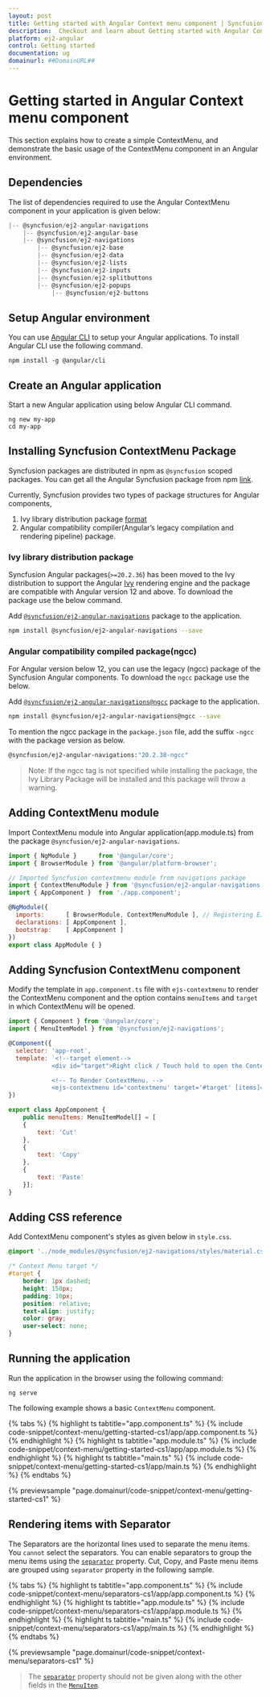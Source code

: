 ```yaml
---
layout: post
title: Getting started with Angular Context menu component | Syncfusion
description:  Checkout and learn about Getting started with Angular Context menu component of Syncfusion Essential JS 2 and more details.
platform: ej2-angular
control: Getting started 
documentation: ug
domainurl: ##DomainURL##
---
```


# Getting started in Angular Context menu component

This section explains how to create a simple ContextMenu, and demonstrate the basic usage of the ContextMenu component in an Angular environment.

## Dependencies

The list of dependencies required to use the Angular ContextMenu component in your application is given below:

```javascript
|-- @syncfusion/ej2-angular-navigations
    |-- @syncfusion/ej2-angular-base
    |-- @syncfusion/ej2-navigations
        |-- @syncfusion/ej2-base
        |-- @syncfusion/ej2-data
        |-- @syncfusion/ej2-lists
        |-- @syncfusion/ej2-inputs
        |-- @syncfusion/ej2-splitbuttons
        |-- @syncfusion/ej2-popups
            |-- @syncfusion/ej2-buttons
```

## Setup Angular environment

You can use [Angular CLI](https://github.com/angular/angular-cli) to setup your Angular applications. To install Angular CLI use the following command.

```
npm install -g @angular/cli
```

## Create an Angular application

Start a new Angular application using below Angular CLI command.

```
ng new my-app
cd my-app
```

## Installing Syncfusion  ContextMenu  Package

Syncfusion packages are distributed in npm as `@syncfusion` scoped packages. You can get all the Angular Syncfusion package from npm [link]( https://www.npmjs.com/search?q=%40syncfusion%2Fej2-angular- ).

Currently, Syncfusion provides two types of package structures for Angular components,
1. Ivy library distribution package [format](https://angular.io/guide/angular-package-format#angular-package-format)
2. Angular compatibility compiler(Angular’s legacy compilation and rendering pipeline) package.

### Ivy library distribution package

Syncfusion Angular packages(`>=20.2.36`) has been moved to the Ivy distribution to support the Angular [Ivy](https://docs.angular.lat/guide/ivy) rendering engine and the package are compatible with Angular version 12 and above. To download the package use the below command.

Add [`@syncfusion/ej2-angular-navigations`](https://www.npmjs.com/package/@syncfusion/ej2-angular-navigations/v/20.2.38) package to the application.

```bash
npm install @syncfusion/ej2-angular-navigations --save
```

### Angular compatibility compiled package(ngcc)

For Angular version below 12, you can use the legacy (ngcc) package of the Syncfusion Angular components. To download the `ngcc` package use the below.

Add [`@syncfusion/ej2-angular-navigations@ngcc`](https://www.npmjs.com/package/@syncfusion/ej2-angular-navigations/v/20.2.38-ngcc) package to the application.

```bash
npm install @syncfusion/ej2-angular-navigations@ngcc --save
```

To mention the ngcc package in the `package.json` file, add the suffix `-ngcc` with the package version as below.

```bash
@syncfusion/ej2-angular-navigations:"20.2.38-ngcc"
```

>Note: If the ngcc tag is not specified while installing the package, the Ivy Library Package will be installed and this package will throw a warning.

## Adding ContextMenu module

Import ContextMenu module into Angular application(app.module.ts) from the package
`@syncfusion/ej2-angular-navigations`.

```javascript
import { NgModule }      from '@angular/core';
import { BrowserModule } from '@angular/platform-browser';

// Imported Syncfusion contextmenu module from navigations package
import { ContextMenuModule } from '@syncfusion/ej2-angular-navigations';
import { AppComponent }  from './app.component';

@NgModule({
  imports:      [ BrowserModule, ContextMenuModule ], // Registering EJ2 ContextMenu Module
  declarations: [ AppComponent ],
  bootstrap:    [ AppComponent ]
})
export class AppModule { }
```

## Adding Syncfusion ContextMenu component

Modify the template in `app.component.ts` file with `ejs-contextmenu` to render the ContextMenu
component and the option contains `menuItems` and `target` in which ContextMenu will be opened.

```javascript
import { Component } from '@angular/core';
import { MenuItemModel } from '@syncfusion/ej2-navigations';

@Component({
  selector: 'app-root',
  template: `<!--target element-->
            <div id="target">Right click / Touch hold to open the ContextMenu</div>

            <!-- To Render ContextMenu. -->
            <ejs-contextmenu id='contextmenu' target='#target' [items]= 'menuItems'></ejs-contextmenu>`
})

export class AppComponent {
    public menuItems: MenuItemModel[] = [
    {
        text: 'Cut'
    },
    {
        text: 'Copy'
    },
    {
        text: 'Paste'
    }];
}
```

## Adding CSS reference

Add ContextMenu component's styles as given below in `style.css`.

```css
@import '../node_modules/@syncfusion/ej2-navigations/styles/material.css';

/* Context Menu target */
#target {
    border: 1px dashed;
    height: 150px;
    padding: 10px;
    position: relative;
    text-align: justify;
    color: gray;
    user-select: none;
}
```

## Running the application

Run the application in the browser using the following command:

```
ng serve
```

The following example shows a basic `ContextMenu` component.

{% tabs %}
{% highlight ts tabtitle="app.component.ts" %}
{% include code-snippet/context-menu/getting-started-cs1/app/app.component.ts %}
{% endhighlight %}
{% highlight ts tabtitle="app.module.ts" %}
{% include code-snippet/context-menu/getting-started-cs1/app/app.module.ts %}
{% endhighlight %}
{% highlight ts tabtitle="main.ts" %}
{% include code-snippet/context-menu/getting-started-cs1/app/main.ts %}
{% endhighlight %}
{% endtabs %}
  
{% previewsample "page.domainurl/code-snippet/context-menu/getting-started-cs1" %}

## Rendering items with Separator

The Separators are the horizontal lines used to separate the menu items. You `cannot` select the separators. You
can enable separators to group the menu items using the [`separator`](https://ej2.syncfusion.com/angular/documentation/api/context-menu/menuItemModel#separator)
property. Cut, Copy, and Paste menu items are grouped using `separator` property in the following sample.

{% tabs %}
{% highlight ts tabtitle="app.component.ts" %}
{% include code-snippet/context-menu/separators-cs1/app/app.component.ts %}
{% endhighlight %}
{% highlight ts tabtitle="app.module.ts" %}
{% include code-snippet/context-menu/separators-cs1/app/app.module.ts %}
{% endhighlight %}
{% highlight ts tabtitle="main.ts" %}
{% include code-snippet/context-menu/separators-cs1/app/main.ts %}
{% endhighlight %}
{% endtabs %}
  
{% previewsample "page.domainurl/code-snippet/context-menu/separators-cs1" %}

> The [`separator`](https://ej2.syncfusion.com/angular/documentation/api/context-menu/menuItemModel#separator) property should not be given along with
the other fields in the [`MenuItem`](https://ej2.syncfusion.com/angular/documentation/api/context-menu/menuItemModel).
